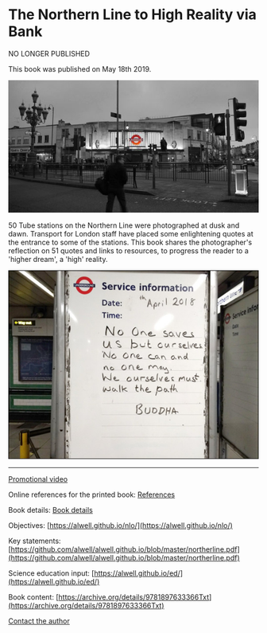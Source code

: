 # The Northern Line to High Reality via Bank

NO LONGER PUBLISHED

This book was published on May 18th 2019.

![Tooting Broadway](bec.jpeg)

50 Tube stations on the Northern Line were photographed at dusk and dawn. Transport for London staff have placed some enlightening quotes at the entrance to some of the stations. This book shares the photographer's reflection on 51 quotes and links to resources, to progress the reader to a 'higher dream', a 'high' reality.  

![Quote](buddha.jpg)

---

[Promotional video](https://youtu.be/XeVEX9dGVTY)

Online references for the printed book: [References](cite.md)

Book details: [Book details](nlmetta.md)

Objectives: [https://alwell.github.io/nlo/](https://alwell.github.io/nlo/)

Key statements: [https://github.com/alwell/alwell.github.io/blob/master/northerline.pdf](https://github.com/alwell/alwell.github.io/blob/master/northerline.pdf)

Science education input: [https://alwell.github.io/ed/](https://alwell.github.io/ed/)

Book content: [https://archive.org/details/9781897633366Txt](https://archive.org/details/9781897633366Txt)

[Contact the author](https://docs.google.com/forms/d/e/1FAIpQLSf5lxYq2sVNpwgGuSzN51IMZVEdLB_KhzTKzqvW3hQo9CcZVg/viewform?usp=sf_link)

